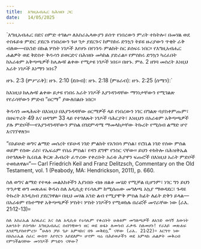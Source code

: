 ```yaml
---
title:  እግዚአብሔር ከሕዝቡ ጋር
date:   14/05/2025
---
```


`እግዚአብሔር በደና ዐምድ ተገልጦ ለእስራኤላውያን ይሰጥ የነበረውን ምሪት ተከትሎ፣ በመሃል ወደ ተስፋይቱ ምድር ያደርጉ የነበረውን ጉዞ ገታ ያደርጉና ከምስክሩ ድንኳን ትይዩ ዙሪያውን ጥቂት ራቅ ብለው—በአንድ በኩል ሦስት ነገዶች እየሆኑ በየነገዱ ምልክት ስር ይሰፍሩ ነበር። የእግዚአብሔር ሐልዎት ወደ ቅድስተ ቅዱሳን ይወርድና በሕዝቡ መካከል ያድራል። የምስክሩ ድንኳን ካረፈበት ከአራቱም አቅጣጫዎች ከሌሎቹ ልቀው የሚታዩ ነገዶች ነበሩ። በዘኁ. ምዕ. 2 ዘገባ መሰረት እነዚህ አራት ነገዶች እነማን ነበሩ? 

ዘኁ. 2:3 (ምሥራቅ):
ዘኁ. 2:10 (ደቡብ):
ዘኁ. 2:18 (ምዕራብ):
ዘኁ. 2:25 (ሰሜን):`


ከእነዚህ ከሌሎቹ ልቀው ይታዩ የነበሩ አራት ነገዶች እያንዳንዳቸው ማንነታቸውን የሚገልጽ የየራሳቸውን ምድብ “ዐርማ” ያውለበልቡ ነበር።

ቅዱሳን መጻሕፍት በእነዚህ በእያንዳዳቸው ዐርማዎች ላይ የነበረውን ነገር በግልጽ ባያስቀምጡም፣ በዘፍጥረት 49 እና ዘዳግም 33 ላይ የተገለጹት ነገዶች ባሕርያት፣ እነዚህን በአራቱም አቅጣጫዎች ያሉ ምድቦች—የእያንዳንዳቸውን ምስል በገደምዳሜ ማመላከታቸው ትኩረት የሚስብ ልማድ ሆኖ እናገኘዋለን።

“በአይሁድ ወግና ልማድ መሰረት የይሁዳ ነገድ ምልክት የአንበሳ ምስል፣ የሮቤል ነገድ የሰው ምስል ወይም የሰው ራስ፣ የኤፍሬም የበሬ ምስል፣ የዳን ደግሞ የንስር ናቸው። ይህን ተከትሎ በሕዝቅኤል በተገለጹት ኪሩቤል ቅርጽ ሕብረት ፈጥረው የቀረቡት አራቱ ሕያዋን ፍጡሮች በእነዚህ አራት ምድቦች ተወክለዋል።”— Carl Friedrich Keil and Franz Delitzsch, Commentary on the Old Testament, vol. 1 (Peabody, MA: Hendrickson, 2011), p. 660.

ስለ ወግና ልማድ የተጻፉ መልእክቶችን እያነበቡ ብዙ ዘልቆ መሄድ የሚቻል ቢሆንም፣ ነገር ግን ይህን ጥንታዊ ወግ መጽሐፍ ቅዱስ ስለ አዲሲቷ የሩሳሌም ከሚሰጠው መግለጫ አኳያ ማወዳደር፣ ጉዳዩ ትኩረት እንዲስብ ያደርገዋል። በዚህ መሃል አንድ ልብ የሚያሞቅ ምስል ከፊት ለፊት ድቅን ይላል—በአራቱም የከተማዋ አቅጣጫዎች ሦስት፣ ሦስት ነገዶችን የሚወክሉ በራፎች መኖራቸው ነው (ራእ. 21፡12-13)።

`ስለ እስራኤል አሰፋፈር እና ስለ አዲሲቱ የሩሳሌም የቀረቡት ሁለቱም መግለጫዎች ለአንድ ወሳኝ እውነት አጽንኦት ይሰጣሉ፡ እግዚአብሔር ሰብዓዊውን ዘር ወደ ዙፋኑ ለመሳብ ፈቃዱ ስለመሆኑ! የራእይ መጽሐፍ እንደሚያስተምረን፡ “ሁሉን ቻይ ጌታ አምላክና በጉ መቅደሷ” ናቸው (ራእ. 21፡22)። እርግጥ ነው በእስራኤል ሰፈር ውስጥ እየኖርን አይደለም። ሆኖም ዛሬ በሕይወታችን ወደ አምላክ ሐልዎት መቅረብ የምንችልባቸው መንገዶች ምንድን ናቸው?`